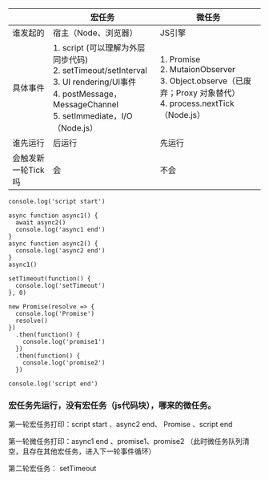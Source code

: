 |       | 宏任务 | 微任务 |
| ----- | ----- | ------ |
|谁发起的|宿主（Node、浏览器）|JS引擎|
|具体事件|1. script (可以理解为外层同步代码)<br>2. setTimeout/setInterval<br>3. UI rendering/UI事件<br>4. postMessage，MessageChannel<br>5. setImmediate，I/O（Node.js）|1. Promise<br>2. MutaionObserver<br>3. Object.observe（已废弃；Proxy 对象替代）<br>4. process.nextTick（Node.js）|
|谁先运行|后运行|先运行|
|会触发新一轮Tick吗|会|不会|

```
console.log('script start')

async function async1() {
  await async2()
  console.log('async1 end')
}
async function async2() {
  console.log('async2 end')
}
async1()

setTimeout(function() {
  console.log('setTimeout')
}, 0)

new Promise(resolve => {
  console.log('Promise')
  resolve()
})
  .then(function() {
    console.log('promise1')
  })
  .then(function() {
    console.log('promise2')
  })

console.log('script end')
```
### 宏任务先运行，没有宏任务（js代码块），哪来的微任务。

第一轮宏任务打印：script start 、async2 end、 Promise 、script end

第一轮微任务打印：async1 end 、promise1、promise2 （此时微任务队列清空，且存在其他宏任务，进入下一轮事件循环）

第二轮宏任务： setTimeout
